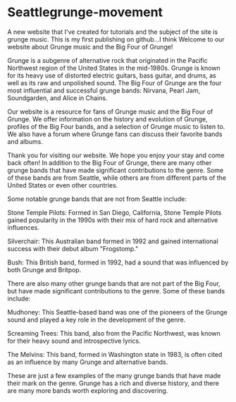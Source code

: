 # Seattlegrunge-movement
A new website that I've created for tutorials and the subject of the site is grunge music. This is my first publishing on github...I think
Welcome to our website about Grunge music and the Big Four of Grunge!

Grunge is a subgenre of alternative rock that originated in the Pacific Northwest region of the United States in the mid-1980s. Grunge is known for its heavy use of distorted electric guitars, bass guitar, and drums, as well as its raw and unpolished sound. The Big Four of Grunge are the four most influential and successful grunge bands: Nirvana, Pearl Jam, Soundgarden, and Alice in Chains.

Our website is a resource for fans of Grunge music and the Big Four of Grunge. We offer information on the history and evolution of Grunge, profiles of the Big Four bands, and a selection of Grunge music to listen to. We also have a forum where Grunge fans can discuss their favorite bands and albums.

Thank you for visiting our website. We hope you enjoy your stay and come back often!
In addition to the Big Four of Grunge, there are many other grunge bands that have made significant contributions to the genre. Some of these bands are from Seattle, while others are from different parts of the United States or even other countries.

Some notable grunge bands that are not from Seattle include:

Stone Temple Pilots: Formed in San Diego, California, Stone Temple Pilots gained popularity in the 1990s with their mix of hard rock and alternative influences.

Silverchair: This Australian band formed in 1992 and gained international success with their debut album "Frogstomp."

Bush: This British band, formed in 1992, had a sound that was influenced by both Grunge and Britpop.

There are also many other grunge bands that are not part of the Big Four, but have made significant contributions to the genre. Some of these bands include:

Mudhoney: This Seattle-based band was one of the pioneers of the Grunge sound and played a key role in the development of the genre.

Screaming Trees: This band, also from the Pacific Northwest, was known for their heavy sound and introspective lyrics.

The Melvins: This band, formed in Washington state in 1983, is often cited as an influence by many Grunge and alternative bands.

These are just a few examples of the many grunge bands that have made their mark on the genre. Grunge has a rich and diverse history, and there are many more bands worth exploring and discovering.
